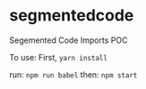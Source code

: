# segmentedcode
Segemented Code Imports POC

To use: First, `yarn install`

run: `npm run babel`
then: `npm start`
